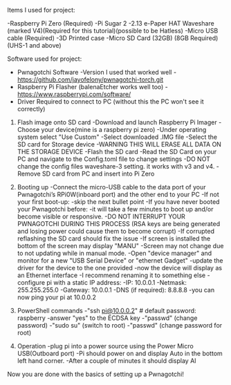 Items I used for project:

  -Raspberry Pi Zero (Required)
  -Pi Sugar 2
  -2.13 e-Paper HAT Waveshare (marked V4)(Required for this tutorial)(possible to be Hatless) 
  -Micro USB cable (Required)
  -3D Printed case
  -Micro SD Card (32GB) (8GB Required) (UHS-1 and above)

Software used for project:
  - Pwnagotchi Software
    -Version I used that worked well
      -https://github.com/jayofelony/pwnagotchi-torch.git
  - Raspberry Pi Flasher (balenaEtcher works well too)
    -https://www.raspberrypi.com/software/
  - Driver Required to connect to PC (without this the PC won't see it correctly)

1. Flash image onto SD card
  -Download and launch Raspberry Pi Imager 
  -Choose your device(mine is a raspberry pi zero)
  -Under operating system select "Use Custom"
  -Select downloaded .IMG file
  -Select the SD card for Storage device
      -WARNING THIS WILL ERASE ALL DATA ON THE STORAGE DEVICE
  -Flash the SD card
  -Read the SD Card on your PC and navigate to the Config.toml file to change settings
      -DO NOT change the config files waveshare-3 setting. it works with v3 and v4.
  -Remove SD card from PC and insert into Pi Zero 

2. Booting up
  -Connect the micro-USB cable to the data port of your Pwnagotchi’s RPi0W(inboard port) and the other end to your PC
  -If not your first boot-up:
      -skip the next bullet point
  -If you have never booted your Pwnagotchi before:
      -it will take a few minutes to boot up and/or become visible or responsive.
      -DO NOT INTERRUPT YOUR PWNAGOTCHI DURING THIS PROCESS (RSA keys are being generated and losing power could cause them to become corrupt)
          -If corrupted reflashing the SD card should fix the issue
  -If screen is installed the bottom of the screen may display "MANU"
      -Screen may not change due to not updating while in manual mode.
  -Open "device manager" and monitor for a new "USB Serial Device" or "ethernet Gadget"
      -update the driver for the device to the one provided
      -now the device will display as an Ethernet interface
          -I recommend renaming it to something else
  -configure pi with a static IP address:
      -IP: 10.0.0.1
      -Netmask: 255.255.255.0
      -Gateway: 10.0.0.1
      -DNS (if required): 8.8.8.8
  -you can now ping your pi at 10.0.0.2

3. PowerShell commands
  -"ssh pi@10.0.0.2" # default password: raspberry
  -answer "yes" to the ECDSA key
  -"passwd" (change password)
  -"sudo su" (switch to root)
  -"passwd" (change password for root)

4. Operation
  -plug pi into a power source using the Power Micro USB(Outboard port)
  -Pi should power on and display Auto in the bottom left hand corner.
  -After a couple of minutes it should display AI

Now you are done with the basics of setting up a Pwnagotchi!
